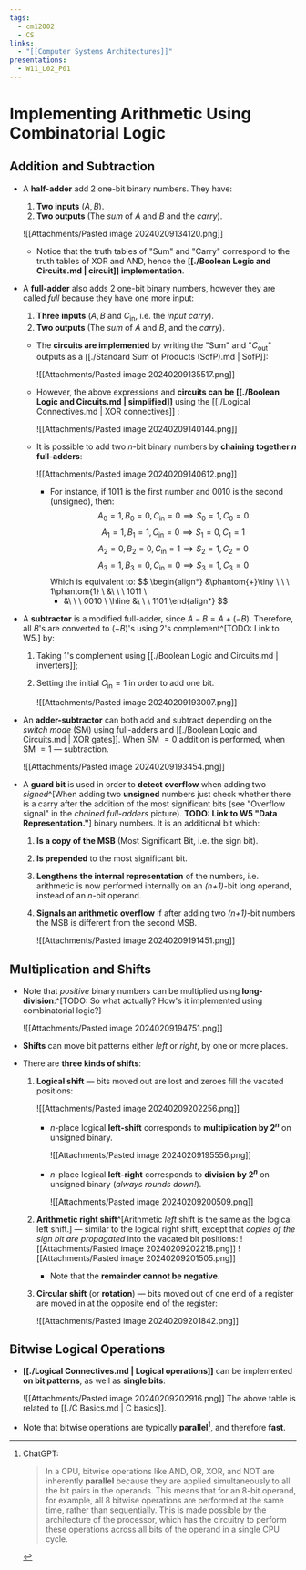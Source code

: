 ```yaml
---
tags:
  - cm12002
  - CS
links:
  - "[[Computer Systems Architectures]]"
presentations:
  - W11_L02_P01
---
```

# Implementing Arithmetic Using Combinatorial Logic
## Addition and Subtraction
- A **half-adder** add 2 one-bit binary numbers. They have:
    1. **Two inputs** ($A, B$).
    2. **Two outputs** (The *sum* of $A$ and $B$ and the *carry*).

    ![[Attachments/Pasted image 20240209134120.png]]
    - Notice that the truth tables of "Sum" and "Carry" correspond to the truth tables of XOR and AND, hence the **[[./Boolean Logic and Circuits.md | circuit]] implementation**.

- A **full-adder** also adds 2 one-bit binary numbers, however they are called *full* because they have one more input:
    1. **Three inputs** ($A, B$ and $C_{\text{in}}$, i.e. the *input carry*).
    2. **Two outputs** (The *sum* of $A$ and $B$, and the *carry*).

    - The **circuits are implemented** by writing the "Sum" and "$C_{\text{out}}$" outputs as a [[./Standard Sum of Products (SofP).md | SofP]]:

        ![[Attachments/Pasted image 20240209135517.png]]

    - However, the above expressions and **circuits can be [[./Boolean Logic and Circuits.md | simplified]]** using the [[./Logical Connectives.md | XOR connectives]] :

         ![[Attachments/Pasted image 20240209140144.png]]

    - It is possible to add two *n*-bit binary numbers by **chaining together *n* full-adders**:

        ![[Attachments/Pasted image 20240209140612.png]]
        - For instance, if $1011$ is the first number and $0010$ is the second (unsigned), then:
        $$ A_0 = 1, B_0 = 0, C_{\text{in}} = 0 \implies S_0 = 1, C_0 = 0 $$
        $$ A_1 = 1, B_1 = 1, C_{\text{in}} = 0 \implies S_1 = 0, C_1 = 1 $$
        $$ A_2 = 0, B_2 = 0, C_{\text{in}} = 1 \implies S_2 = 1, C_2 = 0 $$
        $$ A_3 = 1, B_3 = 0, C_{\text{in}} = 0 \implies S_3 = 1, C_3 = 0 $$
            Which is equivalent to:
        $$ 
            \begin{align*}
              &\phantom{+}\tiny \ \ \  1\phantom{1} \\
              &\ \ \ 1011 \\
            + &\ \ \ 0010 \\
            \hline
              &\ \ \ 1101
            \end{align*}
        $$

- A **subtractor** is a modified full-adder, since $A-B = A+(-B)$. Therefore, all $B$'s are converted to $(-B)$'s using 2's complement^[TODO: Link to W5.] by:
    1. Taking 1's complement using [[./Boolean Logic and Circuits.md | inverters]];
    2. Setting the initial $C_{\text{in}} = 1$ in order to add one bit.

        ![[Attachments/Pasted image 20240209193007.png]]

- An **adder-subtractor** can both add and subtract depending on the *switch mode* (SM) using full-adders and [[./Boolean Logic and Circuits.md | XOR gates]]. When SM $= 0$ addition is performed, when SM $= 1$ — subtraction.

    ![[Attachments/Pasted image 20240209193454.png]]


- A **guard bit** is used in order to **detect overflow** when adding two *signed*^[When adding two **unsigned** numbers just check whether there is a carry after the addition of the most significant bits (see "Overflow signal" in the *chained full-adders* picture). **TODO: Link to W5 "Data Representation."**] binary numbers. It is an additional bit which:
    1. **Is a copy of the MSB** (Most Significant Bit, i.e. the sign bit).
    2. **Is prepended** to the most significant bit.
    3. **Lengthens the internal representation** of the numbers, i.e. arithmetic is now performed internally on an *(n+1)*-bit long operand, instead of an *n*-bit operand.
    4. **Signals an arithmetic overflow** if after adding two *(n+1)*-bit numbers the MSB is different from the second MSB.

        ![[Attachments/Pasted image 20240209191451.png]]



## Multiplication and Shifts
- Note that *positive* binary numbers can be multiplied using **long-division**:^[TODO: So what actually? How's it implemented using combinatorial logic?]

    ![[Attachments/Pasted image 20240209194751.png]]

- **Shifts** can move bit patterns either *left* or *right*, by one or more places.

- There are **three kinds of shifts**:
    1. **Logical shift** — bits moved out are lost and zeroes fill the vacated positions:

        ![[Attachments/Pasted image 20240209202256.png]]
        - *n*-place logical **left-shift** corresponds to **multiplication by $2^n$** on unsigned binary.
            
            ![[Attachments/Pasted image 20240209195556.png]]
        - *n*-place logical **left-right** corresponds to **division by $2^n$** on unsigned binary (*always rounds down!*).

            ![[Attachments/Pasted image 20240209200509.png]]

    2. **Arithmetic right shift**^[Arithmetic *left* shift is the same as the logical left shift.] — similar to the logical right shift, except that *copies of the sign bit are propagated* into the vacated bit positions:
        ![[Attachments/Pasted image 20240209202218.png]]
        ![[Attachments/Pasted image 20240209201505.png]]

        - Note that the **remainder cannot be negative**.

    3. **Circular shift** (or **rotation**) — bits moved out of one end of a register are moved in at the opposite end of the register:

        ![[Attachments/Pasted image 20240209201842.png]]

## Bitwise Logical Operations
- **[[./Logical Connectives.md | Logical operations]]** can be implemented **on bit patterns**, as well as **single bits**:

    ![[Attachments/Pasted image 20240209202916.png]]
    The above table is related to [[./C Basics.md | C basics]].
- Note that bitwise operations are typically **parallel**[^parallel], and therefore **fast**.

[^parallel]: ChatGPT: 
    >In a CPU, bitwise operations like AND, OR, XOR, and NOT are inherently **parallel** because they are applied simultaneously to all the bit pairs in the operands. This means that for an 8-bit operand, for example, all 8 bitwise operations are performed at the same time, rather than sequentially. This is made possible by the architecture of the processor, which has the circuitry to perform these operations across all bits of the operand in a single CPU cycle.
